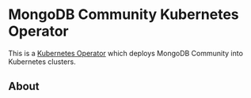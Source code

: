 # MongoDB Community Kubernetes Operator 
This is a [Kubernetes Operator](https://kubernetes.io/docs/concepts/extend-kubernetes/operator/) which deploys MongoDB Community into Kubernetes clusters.

## About
```Test repository for the Mongodb Community Operator. I used K3s(https://k3s.io/) and Lens(https://k8slens.dev/)  as a laboratory for implementing and creating the cluster. I used the official documentation with kubectl.
```
